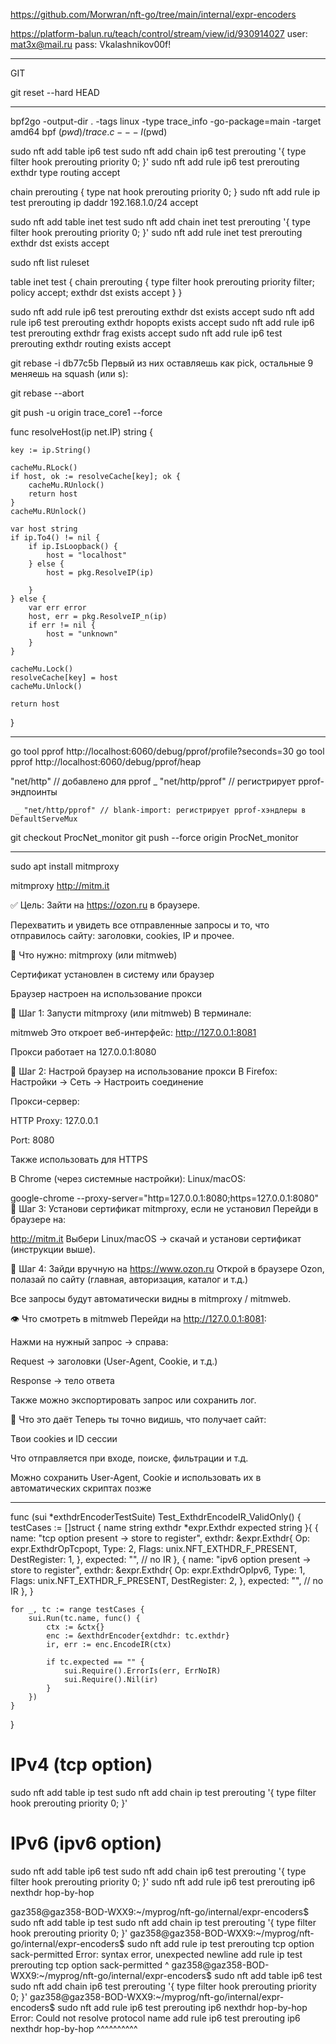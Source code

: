 https://github.com/Morwran/nft-go/tree/main/internal/expr-encoders



https://platform-balun.ru/teach/control/stream/view/id/930914027
user: mat3x@mail.ru
pass: Vkalashnikov00f!

__________________________________________________
GIT

git reset --hard HEAD
____________________________________________________



bpf2go -output-dir . -tags linux -type trace_info -go-package=main -target amd64 bpf $(pwd)/trace.c -- -I$(pwd)



sudo nft add table ip6 test
sudo nft add chain ip6 test prerouting '{ type filter hook prerouting priority 0; }'
sudo nft add rule ip6 test prerouting exthdr type routing accept

chain prerouting {
    type nat hook prerouting priority 0;
}
sudo nft add rule ip test prerouting ip daddr 192.168.1.0/24 accept




sudo nft add table inet test
sudo nft add chain inet test prerouting '{ type filter hook prerouting priority 0; }'
sudo nft add rule inet test prerouting exthdr dst exists accept


sudo nft list ruleset

table inet test {
        chain prerouting {
                type filter hook prerouting priority filter; policy accept;
                exthdr dst exists accept
        }
}


sudo nft add rule ip6 test prerouting exthdr dst exists accept
sudo nft add rule ip6 test prerouting exthdr hopopts exists accept
sudo nft add rule ip6 test prerouting exthdr frag exists accept
sudo nft add rule ip6 test prerouting exthdr routing exists accept



git rebase -i db77c5b 
Первый из них оставляешь как pick, остальные 9 меняешь на squash (или s):

git rebase --abort


git push -u origin trace_core1 --force


func resolveHost(ip net.IP) string {

	key := ip.String()

	cacheMu.RLock()
	if host, ok := resolveCache[key]; ok {
		cacheMu.RUnlock()
		return host
	}
	cacheMu.RUnlock()

	var host string
	if ip.To4() != nil {
		if ip.IsLoopback() {
			host = "localhost"
		} else {
			host = pkg.ResolveIP(ip)

		}
	} else {
		var err error
		host, err = pkg.ResolveIP_n(ip)
		if err != nil {
			host = "unknown"
		}
	}

	cacheMu.Lock()
	resolveCache[key] = host
	cacheMu.Unlock()

	return host
}







_______________________________________________________________________________________________


go tool pprof http://localhost:6060/debug/pprof/profile?seconds=30
go tool pprof http://localhost:6060/debug/pprof/heap



"net/http"      // добавлено для pprof
	_ "net/http/pprof" // регистрирует pprof-эндпоинты

     _ "net/http/pprof" // blank-import: регистрирует pprof-хэндлеры в DefaultServeMux



git checkout ProcNet_monitor
git push --force origin ProcNet_monitor


______________________________________________________________________________________________

sudo apt install mitmproxy

mitmproxy
http://mitm.it




✅ Цель:
Зайти на https://ozon.ru в браузере.

Перехватить и увидеть все отправленные запросы и то, что отправилось сайту: заголовки, cookies, IP и прочее.

🧰 Что нужно:
mitmproxy (или mitmweb)

Сертификат установлен в систему или браузер

Браузер настроен на использование прокси

🔧 Шаг 1: Запусти mitmproxy (или mitmweb)
В терминале:

mitmweb
Это откроет веб-интерфейс: http://127.0.0.1:8081

Прокси работает на 127.0.0.1:8080

🔧 Шаг 2: Настрой браузер на использование прокси
В Firefox:
Настройки → Сеть → Настроить соединение

Прокси-сервер:

HTTP Proxy: 127.0.0.1

Port: 8080

Также использовать для HTTPS

В Chrome (через системные настройки):
Linux/macOS:

google-chrome --proxy-server="http=127.0.0.1:8080;https=127.0.0.1:8080"
🔧 Шаг 3: Установи сертификат mitmproxy, если не установил
Перейди в браузере на:

http://mitm.it
Выбери Linux/macOS → скачай и установи сертификат (инструкции выше).

🔎 Шаг 4: Зайди вручную на https://www.ozon.ru
Открой в браузере Ozon, полазай по сайту (главная, авторизация, каталог и т.д.)

Все запросы будут автоматически видны в mitmproxy / mitmweb.

👁 Что смотреть в mitmweb
Перейди на http://127.0.0.1:8081:

Нажми на нужный запрос → справа:

Request → заголовки (User-Agent, Cookie, и т.д.)

Response → тело ответа

Также можно экспортировать запрос или сохранить лог.

🧠 Что это даёт
Теперь ты точно видишь, что получает сайт:

Твои cookies и ID сессии

Что отправляется при входе, поиске, фильтрации и т.д.

Можно сохранить User-Agent, Cookie и использовать их в автоматических скриптах позже
________________________________________________________________________________

func (sui *exthdrEncoderTestSuite) Test_ExthdrEncodeIR_ValidOnly() {
	testCases := []struct {
		name     string
		exthdr   *expr.Exthdr
		expected string
	}{
		{
			name: "tcp option present → store to register",
			exthdr: &expr.Exthdr{
				Op:           expr.ExthdrOpTcpopt,
				Type:         2,
				Flags:        unix.NFT_EXTHDR_F_PRESENT,
				DestRegister: 1,
			},
			expected: "", // no IR
		},
		{
			name: "ipv6 option present → store to register",
			exthdr: &expr.Exthdr{
				Op:           expr.ExthdrOpIpv6,
				Type:         1,
				Flags:        unix.NFT_EXTHDR_F_PRESENT,
				DestRegister: 2,
			},
			expected: "", // no IR
		},
	}

	for _, tc := range testCases {
		sui.Run(tc.name, func() {
			ctx := &ctx{}
			enc := &exthdrEncoder{extdhdr: tc.exthdr}
			ir, err := enc.EncodeIR(ctx)

			if tc.expected == "" {
				sui.Require().ErrorIs(err, ErrNoIR)
				sui.Require().Nil(ir)
			}
		})
	}
}



# IPv4 (tcp option)
sudo nft add table ip test
sudo nft add chain ip test prerouting '{ type filter hook prerouting priority 0; }'


# IPv6 (ipv6 option)
sudo nft add table ip6 test
sudo nft add chain ip6 test prerouting '{ type filter hook prerouting priority 0; }'
sudo nft add rule ip6 test prerouting ip6 nexthdr hop-by-hop


gaz358@gaz358-BOD-WXX9:~/myprog/nft-go/internal/expr-encoders$ sudo nft add table ip test
sudo nft add chain ip test prerouting '{ type filter hook prerouting priority 0; }'
gaz358@gaz358-BOD-WXX9:~/myprog/nft-go/internal/expr-encoders$ sudo nft add rule ip test prerouting tcp option sack-permitted
Error: syntax error, unexpected newline
add rule ip test prerouting tcp option sack-permitted
                                                     ^
gaz358@gaz358-BOD-WXX9:~/myprog/nft-go/internal/expr-encoders$ sudo nft add table ip6 test
sudo nft add chain ip6 test prerouting '{ type filter hook prerouting priority 0; }'
gaz358@gaz358-BOD-WXX9:~/myprog/nft-go/internal/expr-encoders$ sudo nft add rule ip6 test prerouting ip6 nexthdr hop-by-hop
Error: Could not resolve protocol name
add rule ip6 test prerouting ip6 nexthdr hop-by-hop
                                         ^^^^^^^^^^


















